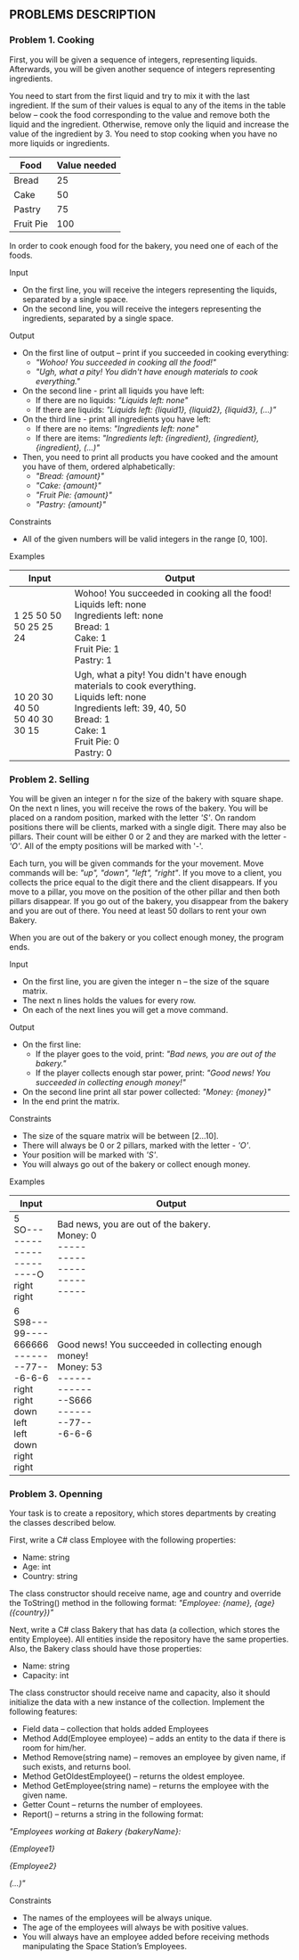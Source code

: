 ## PROBLEMS DESCRIPTION


### Problem 1.	Cooking
First, you will be given a sequence of integers, representing liquids. Afterwards, you will be given another sequence of integers representing ingredients.

You need to start from the first liquid and try to mix it with the last ingredient. If the sum of their values is equal to any of the items in the table below – cook the food corresponding to the value and remove both the liquid and the ingredient. Otherwise, remove only the liquid and increase the value of the ingredient by 3. You need to stop cooking when you have no more liquids or ingredients.

| Food     | Value needed |
| --------- | -----|
| Bread | 25 |
| Cake | 50 |
| Pastry | 75 |
| Fruit Pie | 100 |

In order to cook enough food for the bakery, you need one of each of the foods. 

Input
  +	On the first line, you will receive the integers representing the liquids, separated by a single space. 
  +	On the second line, you will receive the integers representing the ingredients, separated by a single space.

Output
  +	On the first line of output – print if you succeeded in cooking everything:
    +	_"Wohoo! You succeeded in cooking all the food!"_
    +	_"Ugh, what a pity! You didn't have enough materials to cook everything."_
  +	On the second line - print all liquids you have left:
    +	If there are no liquids: _"Liquids left: none"_
    +	If there are liquids: _"Liquids left: {liquid1}, {liquid2}, {liquid3}, (…)"_
  +	On the third line - print all ingredients you have left:
    +	If there are no items: _"Ingredients left: none"_
    +	If there are items: _"Ingredients left: {ingredient}, {ingredient}, {ingredient}, (…)"_
  +	Then, you need to print all products you have cooked and the amount you have of them, ordered alphabetically:
    +	_"Bread: {amount}"_
    +	_"Cake: {amount}"_
    +	_"Fruit Pie: {amount}"_
    +	_"Pastry: {amount}"_

Constraints
  +	All of the given numbers will be valid integers in the range [0, 100].

Examples

| Input     | Output |
| --------- | -----|
| 1 25 50 50 <br> 50 25 25 24 | Wohoo! You succeeded in cooking all the food! <br> Liquids left: none <br> Ingredients left: none <br> Bread: 1 <br> Cake: 1 <br> Fruit Pie: 1 <br> Pastry: 1 |
| 10 20 30 40 50 <br> 50 40 30 30 15 | Ugh, what a pity! You didn't have enough materials to cook everything. <br> Liquids left: none <br> Ingredients left: 39, 40, 50 <br> Bread: 1 <br> Cake: 1 <br> Fruit Pie: 0 <br> Pastry: 0 |

### Problem 2.	Selling
You will be given an integer n for the size of the bakery with square shape. On the next n lines, you will receive the rows of the bakery. You will be placed on a random position, marked with the letter _'S'_. On random positions there will be clients, marked with a single digit. There may also be pillars. Their count will be either 0 or 2 and they are marked with the letter - _'O'_. All of the empty positions will be marked with '-'.

Each turn, you will be given commands for the your movement. Move commands will be: _"up", "down", "left", "right"_. If you move to a client, you collects the price equal to the digit there and the client disappears. If you move to a pillar, you move on the position of the other pillar and then both pillars disappear. If you go out of the bakery, you disappear from the bakery and you are out of there. You need at least 50 dollars to rent your own Bakery.

When you are out of the bakery or you collect enough money, the program ends.

Input
  +	On the first line, you are given the integer n – the size of the square matrix.
  +	The next n lines holds the values for every row.
  +	On each of the next lines you will get a move command.

Output
  +	On the first line:
    +	If the player goes to the void, print: _"Bad news, you are out of the bakery."_
    +	If the player collects enough star power, print: _"Good news! You succeeded in collecting enough money!"_
  +	On the second line print all star power collected: _"Money: {money}"_
  +	In the end print the matrix.

Constraints
  +	The size of the square matrix will be between [2…10].
  +	There will always be 0 or 2 pillars, marked with the letter - _'O'_.
  +	Your position will be marked with _'S'_.
  +	You will always go out of the bakery or collect enough money. 

Examples

| Input     | Output |
| --------- | -----|
| 5 <br> SO--- <br> ----- <br> ----- <br> ----- <br> ----O <br> right <br> right | Bad news, you are out of the bakery. <br> Money: 0 <br> ----- <br> ----- <br> ----- <br> ----- <br> ----- |
| 6 <br> S98--- <br> 99---- <br> 666666 <br> ------ <br> --77-- <br> -6-6-6 <br> right <br> right <br> down <br> left <br> left <br> down <br> right <br> right | Good news! You succeeded in collecting enough money! <br> Money: 53 <br> ------ <br> ------ <br> --S666 <br> ------ <br> --77-- <br> -6-6-6 |

### Problem 3.	Openning
Your task is to create a repository, which stores departments by creating the classes described below.

First, write a C# class Employee with the following properties:
  +	Name: string
  +	Age: int
  +	Country: string

The class constructor should receive name, age and country and override the ToString() method in the following format: _"Employee: {name}, {age} ({country})"_

Next, write a C# class Bakery that has data (a collection, which stores the entity Employee). All entities inside the repository have the same properties. Also, the Bakery class should have those properties:
  +	Name: string
  +	Capacity: int

The class constructor should receive name and capacity, also it should initialize the data with a new instance of the collection. Implement the following features:
  +	Field data – collection that holds added Employees
  +	Method Add(Employee employee) – adds an entity to the data if there is room for him/her.
  +	Method Remove(string name) – removes an employee by given name, if such exists, and returns bool.
  +	Method GetOldestEmployee() – returns the oldest employee.
  +	Method GetEmployee(string name) – returns the employee with the given name.
  +	Getter Count – returns the number of employees.
  +	Report() – returns a string in the following format:

_"Employees working at Bakery {bakeryName}:_

_{Employee1}_

_{Employee2}_

_(…)"_

Constraints
  +	The names of the employees will be always unique.
  +	The age of the employees will always be with positive values.
  +	You will always have an employee added before receiving methods manipulating the Space Station’s Employees.
